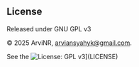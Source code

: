 ## License

Released under GNU GPL v3

© 2025 ArviNR, arviansyahyk@gmail.com. 

See the ![License: GPL v3](https://img.shields.io/badge/License-GPLv3-blue.svg)](LICENSE)

